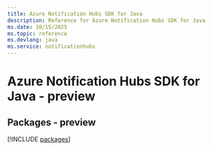```yaml
---
title: Azure Notification Hubs SDK for Java
description: Reference for Azure Notification Hubs SDK for Java
ms.date: 10/15/2025
ms.topic: reference
ms.devlang: java
ms.service: notificationhubs
---
```

# Azure Notification Hubs SDK for Java - preview
## Packages - preview
[!INCLUDE [packages](notification-hubs-index.md)]